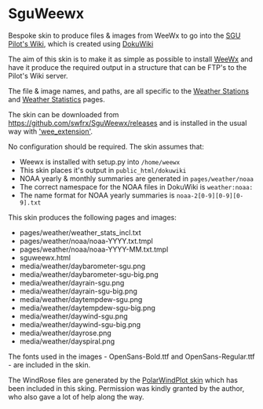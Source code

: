# SguWeewx
Bespoke skin to produce files &amp; images from WeeWx to go into the [SGU Pilot's Wiki](https://pilots.scottishglidingcentre.co.uk/), which is created using [DokuWiki](https://www.dokuwiki.org/)

The aim of this skin is to make it as simple as possible to install [WeeWx](https://weewx.com/) and have it produce the required output in a structure that can be FTP's to the Pilot's Wiki server.

The file & image names, and paths, are all specific to the [Weather Stations](https://pilots.scottishglidingcentre.co.uk/weather/weather_station) and [Weather Statistics](https://pilots.scottishglidingcentre.co.uk/weather/weather_stats) pages.

The skin can be downloaded from https://github.com/swfrx/SguWeewx/releases and is installed in the usual way with ['wee_extension'](https://weewx.com/docs/utilities.htm#wee_extension_utility).  

No configuration should be required.  The skin assumes that:  
  * Weewx is installed with setup.py into ``/home/weewx``
  * This skin places it's output in ``public_html/dokuwiki``
  * NOAA yearly & monthly summaries are generated in ``pages/weather/noaa``  
  * The correct namespace for the NOAA files in DokuWiki is ``weather:noaa:``  
  * The name format for NOAA yearly summaries is ``noaa-2[0-9][0-9][0-9].txt``
  
This skin produces the following pages and images:  
  * pages/weather/weather_stats_incl.txt  
  * pages/weather/noaa/noaa-YYYY.txt.tmpl  
  * pages/weather/noaa/noaa-YYYY-MM.txt.tmpl  
  * sguweewx.html  
  * media/weather/daybarometer-sgu.png
  * media/weather/daybarometer-sgu-big.png
  * media/weather/dayrain-sgu.png
  * media/weather/dayrain-sgu-big.png
  * media/weather/daytempdew-sgu.png
  * media/weather/daytempdew-sgu-big.png
  * media/weather/daywind-sgu.png
  * media/weather/daywind-sgu-big.png  
  * media/weather/dayrose.png
  * media/weather/dayspiral.png
 
The fonts used in the images - OpenSans-Bold.ttf and OpenSans-Regular.ttf - are included in the skin. 

The WindRose files are generated by the [PolarWindPlot skin](https://github.com/gjr80/weewx-polarwindplot) which has been included in this sking.  Permission was kindly granted by the author, who also gave a lot of help along the way.
